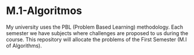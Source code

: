 # M.1-Algoritmos
 My university uses the PBL (Problem Based Learning) methodology. Each semester we have subjects where challenges are proposed to us during the course. This repository will allocate the problems of the First Semester (M.I of Algorithms).
